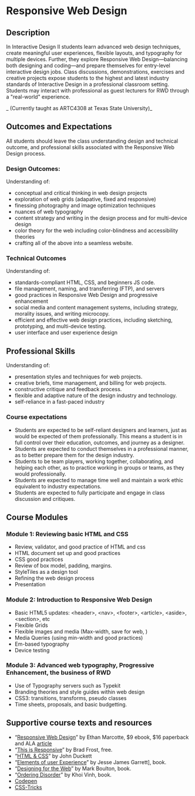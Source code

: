 # Responsive Web Design

## Description
In Interactive Design II students learn advanced web design techniques, create meaningful user experiences, flexible layouts, and typography for multiple devices. Further, they explore Responsive Web Design—balancing both designing and coding—and prepare themselves for entry-level interactive design jobs. Class discussions, demonstrations, exercises and creative projects expose students to the highest and latest industry standards of Interactive Design in a professional classroom setting. Students may interact with professional as guest lecturers for RWD through a "real-world" experience.

_ (Currently taught as ARTC4308 at Texas State University)_


## Outcomes and Expectations
All students should leave the class understanding design and technical outcome, and professional skills associated with the Responsive Web Design process.

### Design Outcomes:
Understanding of:
* conceptual and critical thinking in web design projects
* exploration of web grids (adapative, fixed and responsive)
* finessing photography and image optimization techniques
* nuances of web typography
* content strategy and writing in the design process and for multi-device design
* color theory for the web including color-blindness and accessibility theories
* crafting all of the above into a seamless website.


### Technical Outcomes
Understanding of:
* standards-compliant HTML, CSS, and beginners JS code.
* file management, naming, and transferring (FTP), and servers
* good practices in Responsive Web Design and progressive enhancement
* social media and content management systems, including strategy, morality issues, and writing microcopy.
* efficient and effective web design practices, including sketching, prototyping, and multi-device testing.
* user interface and user experience design

## Professional Skills
Understanding of:
* presentation styles and techniques for web projects.
* creative briefs, time management, and billing for web projects.
* constructive critique and feedback process.
* flexible and adaptive nature of the design industry and technology.
* self-reliance in a fast-paced industry

### Course expectations
*	Students are expected to be self-reliant designers and learners, just as would be expected of them professionally. This means a student is in full control over their education, outcomes, and journey as a designer.
*	Students are expected to conduct themselves in a professional manner, as to better prepare them for the design industry.
*	Students to be team players, working together, collaborating, and helping each other, as to practice working in groups or teams, as they would professionally.
*	Students are expected to manage time well and maintain a work ethic equivalent to industry expectations.
*	Students are expected to fully participate and engage in class discussion and critiques.


## Course Modules
### Module 1: Reviewing basic HTML and CSS
* Review, validator, and good practice of HTML and css
* HTML document set up and good practices
* CSS good practices
* Review of box model, padding, margins.
* StyleTiles as a design tool
* Refining the web design process
* Presentation

### Module 2: Introduction to Responsive Web Design
* Basic HTML5 updates: &lt;header&gt;, &lt;nav&gt;, &lt;footer&gt;, &lt;article&gt;, &lt;aside&gt;, &lt;section&gt;, etc
* Flexible Grids
* Flexible images and media (Max-width, save for web, )
* Media Queries (using min-width and good practices)
* Em-based typography
* Device testing

### Module 3: Advanced web typography, Progressive Enhancement, the business of RWD
* Use of Typography servers such as Typekit
* Branding theories and style guides within web design
* CSS3: transitions, transforms, pseudo classes
* Time sheets, proposals, and  basic budgetting.


## Supportive course texts and resources
* “[Responsive Web Design](http://www.abookapart.com)” by Ethan Marcotte, $9 ebook, $16 paperback and ALA [article](http://www.alistapart.com/article/responsive-web-design/)
* “[This is Responsive](http://bradfrost.github.io/this-is-responsive/)” by Brad Frost, free.
* “[HTML & CSS](http://www.htmlandcssbook.com/)” by John Duckett
* “[Elements of user Experience]()” by Jesse James Garrett], book.
* “[Designing for the Web](http://www.fivesimplesteps.co.uk)” by Mark Boulton, book.
* “[Ordering Disorder]()” by Khoi Vinh, book.
* [Codepen](http://www.codepen.io)
* [CSS-Tricks](http://www.css-tricks.com)
